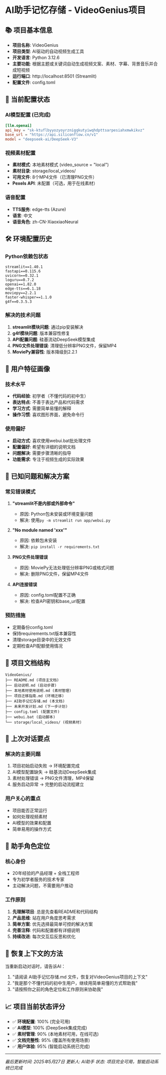 # AI助手记忆存储 - VideoGenius项目

## 📚 项目基本信息
- **项目名称**: VideoGenius
- **项目类型**: AI驱动的自动视频生成工具
- **开发语言**: Python 3.12.6
- **主要功能**: 根据主题或关键词自动生成视频文案、素材、字幕、背景音乐并合成短视频
- **运行端口**: http://localhost:8501 (Streamlit)
- **配置文件**: config.toml

## 🔧 当前配置状态

### AI模型配置 (已完成)
```toml
[llm.openai]
api_key = "sk-ktuflbyyozyoyrznigqkutyiwqhdpttsarpesiahxmwkikvz"
base_url = "https://api.siliconflow.cn/v1"
model = "deepseek-ai/DeepSeek-V3"
```

### 视频素材配置
- **素材模式**: 本地素材模式 (video_source = "local")
- **素材目录**: storage/local_videos/
- **可用文件**: 8个MP4文件（已清理PNG文件）
- **Pexels API**: 未配置（可选，用于在线素材）

### 语音配置
- **TTS服务**: edge-tts (Azure)
- **语言**: 中文
- **语音角色**: zh-CN-XiaoxiaoNeural

## 🛠️ 环境配置历史

### Python依赖包状态
```
streamlit==1.40.1
fastapi==0.115.6
uvicorn==0.32.1
loguru==0.7.2
openai==1.82.0
edge-tts==6.1.18
moviepy==2.2.1
faster-whisper==1.1.0
g4f==0.3.5.3
```

### 解决的技术问题
1. **streamlit模块问题**: 通过pip安装解决
2. **g4f模块问题**: 版本兼容性修复
3. **API配置问题**: 硅基流动DeepSeek模型集成
4. **PNG文件处理错误**: 清理低分辨率PNG文件，保留MP4
5. **MoviePy兼容性**: 版本降级到2.2.1

## 👤 用户特征画像

### 技术水平
- **代码经验**: 初学者（不懂代码的初中生）
- **表达特点**: 不善于表达产品和代码需求
- **学习方式**: 需要简单易懂的解释
- **操作习惯**: 喜欢图形界面，避免命令行

### 使用偏好
- **启动方式**: 喜欢使用webui.bat批处理文件
- **配置偏好**: 希望有详细的说明文档
- **问题解决**: 需要步骤清晰的指导
- **功能需求**: 专注于视频生成的实际效果

## 🚨 已知问题和解决方案

### 常见错误模式
1. **"streamlit不是内部或外部命令"**
   - 原因: Python包未安装或环境变量问题
   - 解决: 使用`py -m streamlit run app/webui.py`

2. **"No module named 'xxx'"**
   - 原因: 依赖包未安装
   - 解决: `pip install -r requirements.txt`

3. **PNG文件处理错误**
   - 原因: MoviePy无法处理低分辨率PNG或格式问题
   - 解决: 删除PNG文件，保留MP4文件

4. **API连接错误**
   - 原因: config.toml配置不正确
   - 解决: 检查API密钥和base_url配置

### 预防措施
- 定期备份config.toml
- 保持requirements.txt版本兼容性
- 清理storage目录中的无效文件
- 定期检查API配额使用情况

## 📁 项目文档结构
```
VideoGenius/
├── README.md (项目主文档)
├── 启动说明.md (启动步骤)
├── 本地素材使用说明.md (素材管理)
├── 项目迁移指南.md (环境迁移)
├── AI助手记忆存储.md (本文档)
├── 未来开发计划.md (下一步计划)
├── config.toml (配置文件)
├── webui.bat (启动脚本)
└── storage/local_videos/ (视频素材)
```

## 🔄 上次对话要点

### 解决的主要问题
1. 项目初始启动失败 → 环境配置完成
2. AI模型配置缺失 → 硅基流动DeepSeek集成
3. 素材处理错误 → PNG文件清理，MP4保留
4. 服务启动异常 → 完整的启动流程建立

### 用户关心的重点
- 项目能否正常运行
- 如何处理视频素材
- AI模型的效果和配置
- 简单易用的操作方式

## 🎯 助手角色定位

### 核心身份
- 20年经验的产品经理 + 全栈工程师
- 专为初学者服务的技术专家
- 主动解决问题，不需要用户推动

### 工作原则
1. **先理解项目**: 总是先查看README和代码结构
2. **产品思维**: 站在用户角度思考需求
3. **简单方案**: 优先选择最简单可控的解决方案
4. **完善注释**: 代码和配置都有详细说明
5. **持续改进**: 每次交互后反思和优化

## 💾 恢复上下文的方法

当重新启动对话时，请告诉AI：
1. "请阅读 AI助手记忆存储.md 文件，恢复对VideoGenius项目的上下文"
2. "我是那个不懂代码的初中生用户，继续用简单易懂的方式帮助我"
3. "请按照你之前的角色定位和工作原则来协助我"

## 📈 项目当前状态评分

- ✅ **环境配置**: 100% (完全可用)
- ✅ **AI模型**: 100% (DeepSeek集成完成)
- ✅ **素材管理**: 90% (本地素材可用，在线可选)
- ✅ **文档完整性**: 95% (覆盖所有使用场景)
- ✅ **用户体验**: 95% (智能启动系统已完成)

---
*最后更新时间: 2025年5月27日*
*更新人: AI助手*
*状态: 项目完全可用，智能启动系统已完成* 